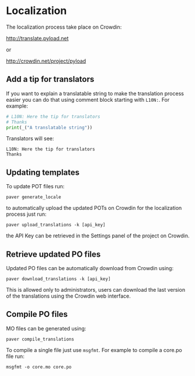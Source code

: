 # Localization

The localization process take place on Crowdin:

http://translate.pyload.net

or

http://crowdin.net/project/pyload

## Add a tip for translators
If you want to explain a translatable string to make the translation process easier you can do that using comment block starting with `L10N:`. For example:

```python
# L10N: Here the tip for translators
# Thanks
print(_("A translatable string"))
```

Translators will see:

```
L10N: Here the tip for translators
Thanks
```

## Updating templates

To update POT files run:

`paver generate_locale`

to automatically upload the updated POTs on Crowdin for the localization process just run:

`paver upload_translations -k [api_key]`

the API Key can be retrieved in the Settings panel of the project on Crowdin.

## Retrieve updated PO files

Updated PO files can be automatically download from Crowdin using:

`paver download_translations -k [api_key]`

This is allowed only to administrators, users can download the last version of the translations using the Crowdin web interface.

## Compile PO files

MO files can be generated using:

`paver compile_translations`

To compile a single file just use `msgfmt`. For example to compile a core.po file run:

`msgfmt -o core.mo core.po`
